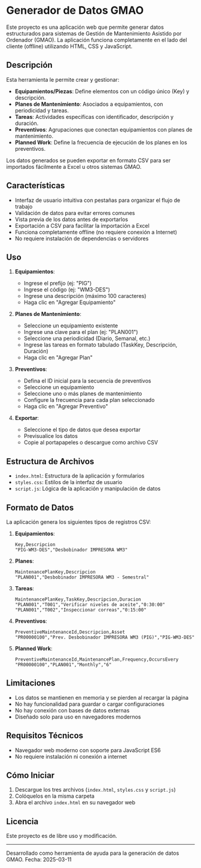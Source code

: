 # Generador de Datos GMAO

Este proyecto es una aplicación web que permite generar datos estructurados para sistemas de Gestión de Mantenimiento Asistido por Ordenador (GMAO). La aplicación funciona completamente en el lado del cliente (offline) utilizando HTML, CSS y JavaScript.

## Descripción

Esta herramienta le permite crear y gestionar:

- **Equipamientos/Piezas**: Define elementos con un código único (Key) y descripción.
- **Planes de Mantenimiento**: Asociados a equipamientos, con periodicidad y tareas.
- **Tareas**: Actividades específicas con identificador, descripción y duración.
- **Preventivos**: Agrupaciones que conectan equipamientos con planes de mantenimiento.
- **Planned Work**: Define la frecuencia de ejecución de los planes en los preventivos.

Los datos generados se pueden exportar en formato CSV para ser importados fácilmente a Excel u otros sistemas GMAO.

## Características

- Interfaz de usuario intuitiva con pestañas para organizar el flujo de trabajo
- Validación de datos para evitar errores comunes
- Vista previa de los datos antes de exportarlos
- Exportación a CSV para facilitar la importación a Excel
- Funciona completamente offline (no requiere conexión a Internet)
- No requiere instalación de dependencias o servidores

## Uso

1. **Equipamientos**:
   - Ingrese el prefijo (ej: "PIG")
   - Ingrese el código (ej: "WM3-DES")
   - Ingrese una descripción (máximo 100 caracteres)
   - Haga clic en "Agregar Equipamiento"

2. **Planes de Mantenimiento**:
   - Seleccione un equipamiento existente
   - Ingrese una clave para el plan (ej: "PLAN001")
   - Seleccione una periodicidad (Diario, Semanal, etc.)
   - Ingrese las tareas en formato tabulado (TaskKey, Descripción, Duración)
   - Haga clic en "Agregar Plan"

3. **Preventivos**:
   - Defina el ID inicial para la secuencia de preventivos
   - Seleccione un equipamiento
   - Seleccione uno o más planes de mantenimiento
   - Configure la frecuencia para cada plan seleccionado
   - Haga clic en "Agregar Preventivo"

4. **Exportar**:
   - Seleccione el tipo de datos que desea exportar
   - Previsualice los datos
   - Copie al portapapeles o descargue como archivo CSV

## Estructura de Archivos

- `index.html`: Estructura de la aplicación y formularios
- `styles.css`: Estilos de la interfaz de usuario
- `script.js`: Lógica de la aplicación y manipulación de datos

## Formato de Datos

La aplicación genera los siguientes tipos de registros CSV:

1. **Equipamientos**:
   ```
   Key,Descripcion
   "PIG-WM3-DES","Desbobinador IMPRESORA WM3"
   ```

2. **Planes**:
   ```
   MaintenancePlanKey,Descripcion
   "PLAN001","Desbobinador IMPRESORA WM3 - Semestral"
   ```

3. **Tareas**:
   ```
   MaintenancePlanKey,TaskKey,Descripcion,Duracion
   "PLAN001","T001","Verificar niveles de aceite","0:30:00"
   "PLAN001","T002","Inspeccionar correas","0:15:00"
   ```

4. **Preventivos**:
   ```
   PreventiveMaintenanceId,Descripcion,Asset
   "PR00000100","Prev. Desbobinador IMPRESORA WM3 (PIG)","PIG-WM3-DES"
   ```

5. **Planned Work**:
   ```
   PreventiveMaintenanceId,MaintenancePlan,Frequency,OccursEvery
   "PR00000100","PLAN001","Monthly","6"
   ```

## Limitaciones

- Los datos se mantienen en memoria y se pierden al recargar la página
- No hay funcionalidad para guardar o cargar configuraciones
- No hay conexión con bases de datos externas
- Diseñado solo para uso en navegadores modernos

## Requisitos Técnicos

- Navegador web moderno con soporte para JavaScript ES6
- No requiere instalación ni conexión a internet

## Cómo Iniciar

1. Descargue los tres archivos (`index.html`, `styles.css` y `script.js`)
2. Colóquelos en la misma carpeta
3. Abra el archivo `index.html` en su navegador web

## Licencia

Este proyecto es de libre uso y modificación.

---

Desarrollado como herramienta de ayuda para la generación de datos GMAO.
Fecha: 2025-03-11
